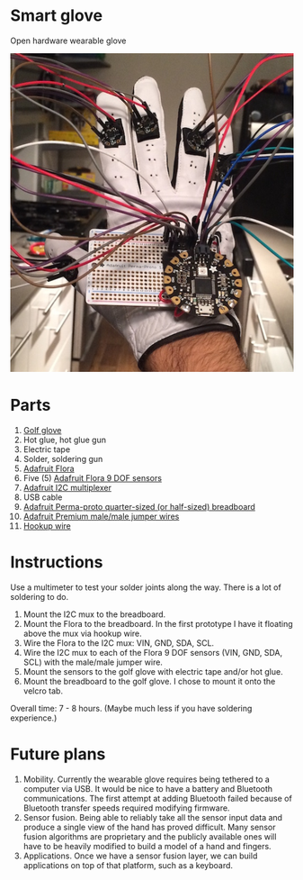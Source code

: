 # Smart glove

Open hardware wearable glove

![alt First prototype](https://github.com/asadoughi/smart-glove/raw/master/first_prototype.jpg)

# Parts

1. [Golf glove](http://amzn.to/1T7mhV9)
2. Hot glue, hot glue gun
3. Electric tape
4. Solder, soldering gun
5. [Adafruit Flora](https://www.adafruit.com/products/659)
6. Five (5) [Adafruit Flora 9 DOF sensors](https://www.adafruit.com/products/2020)
7. [Adafruit I2C multiplexer](https://www.adafruit.com/products/2717)
8. USB cable
9. [Adafruit Perma-proto quarter-sized (or half-sized) breadboard](https://www.adafruit.com/products/1608)
10. [Adafruit Premium male/male jumper wires](https://www.adafruit.com/products/758)
11. [Hookup wire](http://amzn.to/1raxAVS)

# Instructions

Use a multimeter to test your solder joints along the way. There is a lot of soldering to do.

1. Mount the I2C mux to the breadboard.
2. Mount the Flora to the breadboard. In the first prototype I have it floating above the mux via hookup wire.
3. Wire the Flora to the I2C mux: VIN, GND, SDA, SCL.
4. Wire the I2C mux to each of the Flora 9 DOF sensors (VIN, GND, SDA, SCL) with the male/male jumper wire.
5. Mount the sensors to the golf glove with electric tape and/or hot glue.
6. Mount the breadboard to the golf glove. I chose to mount it onto the velcro tab.

Overall time: 7 - 8 hours. (Maybe much less if you have soldering experience.)

# Future plans

1. Mobility. Currently the wearable glove requires being tethered to a computer via USB. It would be nice to have a battery and Bluetooth communications. The first attempt at adding Bluetooth failed because of Bluetooth transfer speeds required modifying firmware.
2. Sensor fusion. Being able to reliably take all the sensor input data and produce a single view of the hand has proved difficult. Many sensor fusion algorithms are proprietary and the publicly available ones will have to be heavily modified to build a model of a hand and fingers.
3. Applications. Once we have a sensor fusion layer, we can build applications on top of that platform, such as a keyboard.
